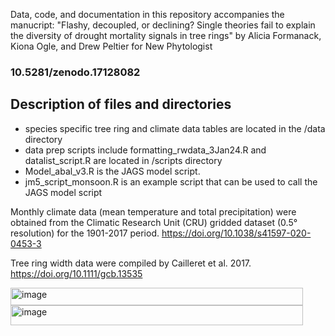 Data, code, and documentation in this repository accompanies the manucript: "Flashy, decoupled, or declining? Single theories fail to explain the diversity of drought mortality signals in tree rings" by Alicia Formanack, Kiona Ogle, and Drew Peltier for New Phytologist

### 10.5281/zenodo.17128082

## Description of files and directories

- species specific tree ring and climate data tables are located in the /data directory
- data prep scripts include formatting_rwdata_3Jan24.R and datalist_script.R are located in /scripts directory
- Model_abal_v3.R is the JAGS model script.
- jm5_script_monsoon.R is an example script that can be used to call the JAGS model script

Monthly climate data (mean temperature and total precipitation) were obtained from the Climatic Research Unit (CRU) gridded dataset (0.5° resolution) for the 1901-2017 period. https://doi.org/10.1038/s41597-020-0453-3

Tree ring width data were compiled by Cailleret et al. 2017. https://doi.org/10.1111/gcb.13535

<img width="468" height="28" alt="image" src="https://github.com/user-attachments/assets/ef300649-2f3c-4eda-960c-898f2d4622e3" />


<img width="468" height="32" alt="image" src="https://github.com/user-attachments/assets/ce95b693-99b2-4d64-9e18-6fc1fade021d" />
